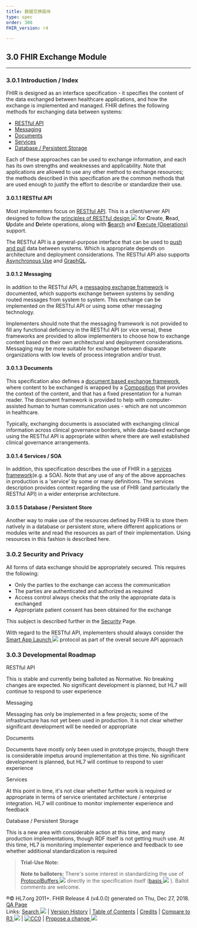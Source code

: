 ```yaml
---
title: 数据交换版块
type: spec
order: 300
FHIR_version: r4

---
```


## 3.0 FHIR Exchange Module[](exchange-module.html#3.0 "link to here")
-------------------------------------------------------------------

### 3.0.1 Introduction / Index[](exchange-module.html#3.0.1 "link to here")

FHIR is designed as an interface specification - it specifies the content of the data exchanged between healthcare applications, and how the exchange is implemented and managed. FHIR defines the following methods for exchanging data between systems:

*   [RESTful API](#rest)
*   [Messaging](#msg)
*   [Documents](#doc)
*   [Services](#soa)
*   [Database / Persistent Storage](#store)

Each of these approaches can be used to exchange information, and each has its own strengths and weaknesses and applicability. Note that applications are allowed to use any other method to exchange resources; the methods described in this specification are the common methods that are used enough to justify the effort to describe or standardize their use.

#### 3.0.1.1 RESTful API[](exchange-module.html#rest "link to here")

Most implementers focus on [RESTful API](http.html). This is a client/server API designed to follow the [principles of RESTful design ![](external.png)](https://en.wikipedia.org/wiki/Representational_state_transfer) for **C**reate, **R**ead, **U**pdate and **D**elete operations, along with [**S**earch](search.html) and [**E**xecute (Operations)](operations.html) support.

The RESTful API is a general-purpose interface that can be used to [push and pull](pushpull.html) data between systems. Which is appropriate depends on architecture and deployment considerations. The RESTful API also supports [Asynchronous Use](async.html) and [GraphQL](graphql.html).

#### 3.0.1.2 Messaging[](exchange-module.html#msg "link to here")

In addition to the RESTful API, a [messaging exchange framework](messaging.html) is documented, which supports exchange between systems by sending routed messages from system to system. This exchange can be implemented on the RESTful API or using some other messaging technology.

Implementers should note that the messaging framework is not provided to fill any functional deficiency in the RESTful API (or vice versa), these frameworks are provided to allow implementers to choose how to exchange content based on their own architectural and deployment considerations. Messaging may be more suitable for exchange between disparate organizations with low levels of process integration and/or trust.

#### 3.0.1.3 Documents[](exchange-module.html#doc "link to here")

This specification also defines a [document based exchange framework](documents.html), where content to be exchanged is wrapped by a [Composition](composition.html) that provides the context of the content, and that has a fixed presentation for a human reader. The document framework is provided to help with computer-assisted human to human communication uses - which are not uncommon in healthcare.

Typically, exchanging documents is associated with exchanging clinical information across clinical governance borders, while data-based exchange using the RESTful API is appropriate within where there are well established clinical governance arrangements.

#### 3.0.1.4 Services / SOA[](exchange-module.html#soa "link to here")

In addition, this specification describes the use of FHIR in a [services framework](services.html)(e.g. a SOA). Note that any use of any of the above approaches in production is a 'service' by some or many definitions. The services description provides context regarding the use of FHIR (and particularly the RESTful API) in a wider enterprise architecture.

#### 3.0.1.5 Database / Persistent Store[](exchange-module.html#store "link to here")

Another way to make use of the resources defined by FHIR is to store them natively in a database or persistent store, where different applications or modules write and read the resources as part of their implementation. Using resources in this fashion is described here.

### 3.0.2 Security and Privacy[](exchange-module.html#secpriv "link to here")

All forms of data exchange should be appropriately secured. This requires the following:

*   Only the parties to the exchange can access the communication
*   The parties are authenticated and authorized as required
*   Access control always checks that the only the appropriate data is exchanged
*   Appropriate patient consent has been obtained for the exchange

This subject is described further in the [Security](security.html) Page.

With regard to the RESTful API, implementers should always consider the [Smart App Launch ![](external.png)](http://hl7.org/fhir/smart-app-launch/) protocol as part of the overall secure API approach

### 3.0.3 Developmental Roadmap[](exchange-module.html#roadmap "link to here")

RESTful API

This is stable and currently being balloted as Normative. No breaking changes are expected. No significant development is planned, but HL7 will continue to respond to user experience

Messaging

Messaging has only be implemented in a few projects; some of the infrastructure has not yet been used in production. It is not clear whether significant development will be needed or appropriate

Documents

Documents have mostly only been used in prototype projects, though there is considerable impetus around implementation at this time. No significant development is planned, but HL7 will continue to respond to user experience

Services

At this point in time, it's not clear whether further work is required or appropriate in terms of service orientated architecture / enterprise integration. HL7 will continue to monitor implementer experience and feedback

Database / Persistent Storage

This is a new area with considerable action at this time, and many production implementations, though RDF itself is not getting much use. At this time, HL7 is monitoring implementer experience and feedback to see whether additional standardization is required

> **Trial-Use Note:**
> 
> **Note to balloters:** There's some interest in standardizing the use of [ProtocolBuffers ![](external.png)](https://developers.google.com/protocol-buffers/) directly in the specification itself ([basis ![](external.png)](https://github.com/google/fhir) ). Ballot comments are welcome.

®© HL7.org 2011+. FHIR Release 4 (v4.0.0) generated on Thu, Dec 27, 2018. [QA Page](qa.html)  
Links: [Search ![](external.png)](http://hl7.org/fhir/search.cfm) | [Version History](history.html) | [Table of Contents](toc.html) | [Credits](credits.html) | [Compare to R3 ![](external.png)](http://services.w3.org/htmldiff?doc1=http%3A%2F%2Fhl7.org%2Ffhir%2FSTU3%2Fexchange-module.html&doc2=http%3A%2F%2Fhl7.org%2Ffhir%2Fexchange-module.html) | [![CC0](cc0.png)](license.html) | [Propose a change ![](external.png)](http://hl7.org/fhir-issues)